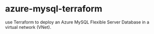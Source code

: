 # azure-mysql-terraform
use Terraform to deploy an Azure MySQL Flexible Server Database in a virtual network (VNet).
